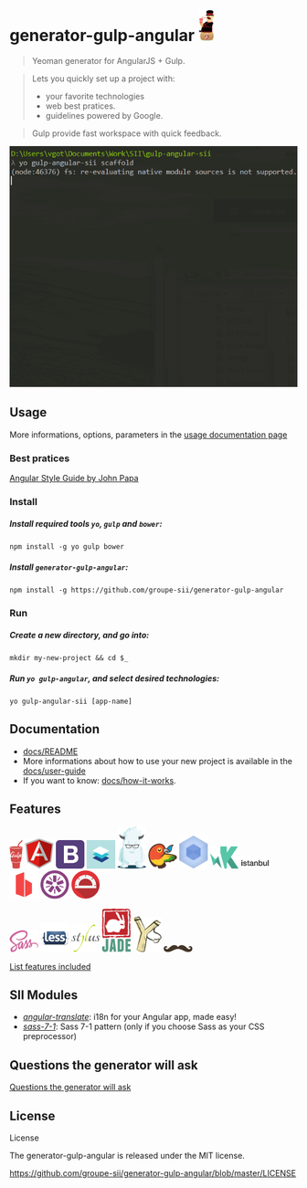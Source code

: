 # generator-gulp-angular ![Logo](app/templates/src/assets/images/generator-gulp-angular-logo.png)

> Yeoman generator for AngularJS + Gulp.

> Lets you quickly set up a project with:
> * your favorite technologies
> * web best pratices.
> * guidelines powered by Google.

> Gulp provide fast workspace with quick feedback.


![Run generator-gulp-angular](docs/working.gif)

## Usage

More informations, options, parameters in the [usage documentation page](docs/usage.md)

### Best pratices

[Angular Style Guide by John Papa](https://github.com/johnpapa/angular-styleguide)

### Install

##### Install required tools `yo`, `gulp` and `bower`:
```
npm install -g yo gulp bower
```

##### Install `generator-gulp-angular`:
```
npm install -g https://github.com/groupe-sii/generator-gulp-angular
```

### Run

##### Create a new directory, and go into:
```
mkdir my-new-project && cd $_
```

##### Run `yo gulp-angular`, and select desired technologies:
```
yo gulp-angular-sii [app-name]
```

## Documentation

* [docs/README](docs/README.md)
* More informations about how to use your new project is available in the [docs/user-guide](docs/user-guide.md)
* If you want to know: [docs/how-it-works](docs/how-it-works.md).

## Features

![Logo](docs/assets/gulp.png)
![Logo](docs/assets/angular.png)
![Logo](docs/assets/bootstrap.png)
![Logo](docs/assets/materialdesign.png)
![Logo](docs/assets/foundation.png)
![Logo](docs/assets/bower.png)
![Logo](docs/assets/webpack.png)
![Logo](docs/assets/karma.png)
![Logo](docs/assets/istanbul.png)
![Logo](docs/assets/browsersync.png)
![Logo](docs/assets/jasmine.png)
![Logo](docs/assets/protractor.png)

![Logo](docs/assets/sass.png)
![Logo](docs/assets/less.png)
![Logo](docs/assets/stylus.png)
![Logo](docs/assets/jade.png)
![Logo](docs/assets/haml.png)
![Logo](docs/assets/handlebars.png)

[List features included](docs/usage.md#features-included-in-the-gulpfile)

## SII Modules

* *[angular-translate](docs/sii/angular-translate.md)*: i18n for your Angular app, made easy!
* *[sass-7-1](docs/sii/sass-7-1.md)*: Sass 7-1 pattern (only if you choose Sass as your CSS preprocessor)

## Questions the generator will ask

[Questions the generator will ask](docs/usage.md#questions-the-generator-will-ask)

## License

License

The generator-gulp-angular is released under the MIT license.

https://github.com/groupe-sii/generator-gulp-angular/blob/master/LICENSE

